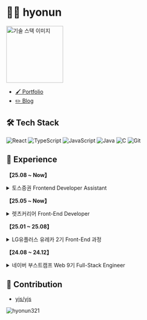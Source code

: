 # 👨‍💻 hyonun

<div align="left">
  <img src="https://github.com/user-attachments/assets/c7d1fca9-61a1-4399-9941-0ae0301c7822" width="150" alt="기술 스택 이미지">
</div>

- [🖌️ Portfolio](https://hyonun321.github.io/2025_portfolio_1/)
- [✏️ Blog](https://velog.io/@hyonun)



## 🛠 Tech Stack
![React](https://img.shields.io/badge/React-61DAFB?style=flat&logo=react&logoColor=black)
![TypeScript](https://img.shields.io/badge/TypeScript-3178C6?style=flat&logo=typescript&logoColor=white)
![JavaScript](https://img.shields.io/badge/JavaScript-F7DF1E?style=flat&logo=javascript&logoColor=black)
![Java](https://img.shields.io/badge/Java-007396?style=flat&logo=java&logoColor=white)
![C](https://img.shields.io/badge/C-A8B9CC?style=flat&logo=c&logoColor=black)
![Git](https://img.shields.io/badge/Git-F05032?style=flat&logo=Git&logoColor=white)

## 🏢 Experience

**【25.08 ~ Now】**
<details>
  <summary>
    토스증권 Frontend Developer Assistant 
  </summary>
  
  > Toss Securities Frontend Developer Assistant

### 💽 S3 Object Storage Browser
> A web-based file explorer for S3-compatible object storage systems like Ceph

**프로젝트 소개**: 
S3 API를 따르는 오브젝트 스토리지를 콘솔이나 CLI가 아닌 브라우저에서 폴더·파일처럼 탐색하고 관리할 수 있는 웹 UI 서비스입니다.

**담당 업무:**
- 사내 직원 대상 S3 Object Storage 브라우저 설계 및 개발 (팀별 접근 권한 기반 데이터 조회 최적화)
- 기존 콘솔 기반 탐색의 불편함 해소를 위한 UI/UX 개선 및 사내 TDS(디자인 시스템) 적용
- 사내 코드/파일 규칙 준수를 고려한 컴포넌트 설계 및 서비스 구현

**핵심 경험:**
대규모 데이터 오브젝트 스토리지 브라우저 최적화 경험
- 📕 리스트 가상화
  - 사내 디자인 시스템 테이블 컴포넌트의 Web Vitals를 측정 **115개 이하 부터 INP 500ms 이상, LCP 2500ms이상 발생**
  - 리스트 가상화를 통해 **LCP 5.3s -> 1.1s, INP 4.4 -> 0.25s**로 **80% 이상**  최적화
  - **tanstack/react-virtual** 라이브러리 활용

---
  
</details>


**【25.05 ~ Now】**
<details>
  <summary>
    렛츠커리어 Front-End Developer 
  </summary>
  
  > Let's Career Front-end Engineer

 [🌐Site](https://www.letscareer.co.kr/)
 [📘GitHub Repository](https://github.com/Let-s-intern/lets-intern-client)

**프로젝트 소개**: 
취업 준비생을 위해 미션과 동기부여, 커뮤니티 지원을 제공하는 챌린지 기반 온라인 커리어 준비 플랫폼

**주요 활동:** 
- Backend 개발자, PM, 프로덕트 디자이너 등과의 자유로운 협업을 통해 함께 성장하며 프로덕트 개발
- Next.js 기반의 Frontend 코드베이스 개선 및 Admin 페이지 신규 기능 개발 수행
- 프로덕트 런칭 후 발생하는 긴급 이슈 대응 및 사용자 경험 개선을 위한 운영 업무 수행
- 내부 운영에 필요한 백오피스 시스템 구축 및 개선을 통해 운영팀과 협업

---
  
</details>


**【25.01 ~ 25.08】**
<details>
  <summary>
    LG유플러스 유레카 2기 Front-End 과정 
  </summary>
  
  
  > 2025 LG Uplus Ureca Front-end Course

**주요 활동**:
- 웹 아키텍처 기본 및 웹 보안 기초 교육
- 코딩테스트 및 자바 기본역량 
- 코드 리뷰와 페어 프로그래밍을 통한 코드 품질 향상

### 🤖 Me+ (미플러스) – GPT 기반 요금제 추천 챗봇 서비스
> GPT-powered Mobile Plan Recommendation Chatbot


<p align="center">
  <img src="https://github.com/user-attachments/assets/572e43d3-b2ec-4be8-8024-d1467dec4de8" width="400"/>
  <video src="https://github.com/user-attachments/assets/a35c2dd6-d203-4ed0-b392-ee763cfe71a3" width="400"/>
</p>

[🌐Site](https://me-plus-client.vercel.app/)
[📘 GitHub Repository](https://github.com/yeji424/me-plus)
[🔗 발표자료(PPT)](https://www.canva.com/design/DAGrVKE6bnw/QJfV7bizUrdXYFs1XzD1aQ/edit)
[🎥 시연 영상](https://www.youtube.com/watch?v=04NNuDxZ5X0&ab_channel=%ED%81%AC%EB%9D%BC%EC%9D%B4%EB%AF%B8)

**프로젝트 소개**: 
GPT 모델을 활용하여 사용자에게 맞춤형 모바일 요금제를 추천하는 챗봇 기반 웹 서비스입니다.



**담당 업무:**
- GPT 기반 요금제 추천 설계 및 ChatBotPage UI/UX 리드
- 한국투자증권 API와 Puppeteer 기반 크롤링 테스트
- GPT 응답 토큰 최적화를 위한 프롬프트 및 모델 구조 설계
- 실시간 응답 처리를 위한 Socket 통신 및 메모이제이션 구조 설계
- 유저 상태 기반 UX 흐름 제어 (searchParams, React.memo 등 활용)
- 기능 명세서, 설계 기준 정의 및 팀 기술 위키 작성

**핵심 경험:**
![image](https://github.com/user-attachments/assets/e3ad6f49-257b-43b3-b1f0-030dd5eb520c)

- ✅ GPT 설계 인사이트
  - 초기에는 GPT에 모든 요금제 데이터를 통째로 넣는 구조를 실험했으나, 토큰 한계 및 응답 딜레이 문제로 GPT-4.1-mini + DB 필터링 구조로 전환
  - '요금제 4회 응답 내 제공', '응답 속도 최소화', '토큰 소모 절감'을 기준으로 성능 비교 실험과 베이스라인 정의

---

</details>


**【24.08 ~ 24.12】**
<details>
  <summary>
    네이버 부스트캠프 Web 9기 Full-Stack Engineer 
  </summary>
  
> 2024 Naver Boostcamp Web Development Course

**주요 활동**:
- 웹 프로그래밍 심화 학습 및 실무 프로젝트 수행
- 팀 프로젝트를 통한 협업 경험 강화
- 코드 리뷰와 페어 프로그래밍을 통한 코드 품질 향상

### Nocta - 실시간 동시편집 마크다운 에디터
> A real-time collaborative Markdown editor powered by CRDT

[🔗 Live Demo](https://nocta.site) | [📘 GitHub Repository](https://github.com/boostcampwm-2024/refactor-web33-Nocta)

![Nocta Preview](https://github.com/user-attachments/assets/05fef68a-1308-4953-9ecd-8f60cb0ab157)

**프로젝트 소개**:
실시간으로 여러 사용자가 동시에 마크다운 문서를 편집할 수 있는 웹 애플리케이션입니다. CRDT 알고리즘을 활용하여 동시성 문제를 해결하고, 실시간 협업 기능을 구현했습니다.

**담당 업무 및 성과**:
- [CRDT 라이브러리 설계 및 구현](https://velog.io/@hyonun/CRDT-%EA%B5%AC%ED%98%84-%EC%97%AC%EC%A0%95%EA%B8%B0-1-CRDT%EB%A5%BC-%EC%82%AC%EC%9A%A9%ED%95%98%EA%B3%A0-%EA%B5%AC%ED%98%84%EB%B0%A9%EC%8B%9D%EC%9D%84-%EC%A0%95%ED%95%B4%EB%B3%B4%EC%9E%90)
  - RGA 기반 이중 링크드리스트로 CRDT 설계
  - EditorCRDT와 BlockCRDT 분리하여 확장성 부여
  - 기존 단일 CRDT에서 다중 분리 구조로 변경하여 텍스트 동기화 성능 개선
 
- [워크스페이스 실시간 상호작용 및 권한 관리 기능 개발](https://velog.io/@hyonun/Socket.io-Workspace-%EA%B5%AC%ED%98%84-%EC%97%AC%EC%A0%95%EA%B8%B0-1-%EA%B2%8C%EC%8A%A4%ED%8A%B8-%EC%9C%A0%EC%A0%80-Workspace-%EB%B6%84%EB%A6%AC%ED%99%94)
  - 사용자별 워크스페이스 접근 권한 시스템 설계 및 구현
  - WebSocket 기반 페이지별 실시간 다중 접속 관리 및 상태 동기화
  - Socket.io를 활용한 실시간 알림 시스템(Toast)으로 협업 경험 개선
- [개발위키 트러블슈팅 포함 40개 작성](https://abrupt-feta-9a9.notion.site/12a9ff1b21c380f2a490deae65256639?pvs=4)
- [Nocta Icon 로티 애니메이션 제작](https://abrupt-feta-9a9.notion.site/cb9b795665e940779ea2e57e1fe81776?pvs=4)
  
  ![nocta Day](https://github.com/user-attachments/assets/81ddb6a4-a280-4750-98c1-27bf46ef7688)
  - 디자인: 피그마
  - 애니메이션: Phase, Lotties
- [기술 시연 영상 제작](https://youtu.be/0AZAixGrMbo?si=qjJJbB8QWp_S4VL_)
- AI 기능 추가
  - 유저가 원하는 페이지 문서의 초안을 작성하거나 정보를 얻게 도와줌

**문제 해결 경험**:
- [입력 순서 불일치로 인한 캐럿 동기화 문제](https://velog.io/@hyonun/%EC%BA%90%EB%9F%BF%EB%8F%99%EA%B8%B0%ED%99%94)
  - 여러 문서를 동시에 편집할 때 유저들의 캐럿이 의도치 않게 다른 위치로 이동하는 현상 발생
  - 해결 방법:
    - 글로벌 상태로 관리되는 캐럿 위치가 모든 문서에 영향을 미치는 것을 확인
    - 문서별로 독립적인 캐럿 상태 관리의 필요성 도출
    - 로컬상태에서 페이지별 독립 캐럿 상태 관리 시스템 구현(setCaretPosition)

- [불필요한 리렌더링 55% 개선 ](https://velog.io/@hyonun/%EB%A6%AC%EB%A0%8C%EB%8D%94%EB%A7%81)
  - 페이지 리사이즈 및 이동시 동일한 DOM요소의 리렌더링 발생
  - 해결 방법:
    - 텍스트 블럭요소 React.memo 및 useCallback 활용
    - 전체 렌더링 시간 11.3ms -> 4.9ms 으로 55% 개선
    - 리스트 가상화를 통한 보이는 요소만 렌더링 처리

#### **리팩토링**: (25.1 ~ Now)

<img src="https://github.com/user-attachments/assets/8e4b6dd1-a6e6-469c-8ec4-634adb08bde6" width="600"/>

**- 목적: 개발자에게 캐럿 관리나 문서 상태관리를 하지 않게 하기 위함**

- [NoctaCRDT 라이브러리 리팩토링 -> NoctaDoc 으로 개선](https://velog.io/@hyonun/CRDT-%EB%9D%BC%EC%9D%B4%EB%B8%8C%EB%9F%AC%EB%A6%AC-%EB%A6%AC%ED%8C%A9%ED%86%A0%EB%A7%81-1)
  - NoctaDoc: CRDT 관련 연산을 처리하는 문서 라이브러리
  - NoctaRealm: CRDT 관련 연산 이후 캐럿 상태와 문서 동기화를 관리하는 라이브러리
  - @: Socket 연결및 room 관련 처리
  - 프론트엔드, 서버 별로 Adapter를 주입 해제 시키는 방법으로 리팩토링
  
</details>

## 🌱 Contribution

- [yjs/yjs](https://github.com/yjs/yjs/pull/722)

<p align="left"> <img src="https://komarev.com/ghpvc/?username=hyonun321&label=Profile%20views&color=0e75b6&style=flat" alt="hyonun321" /> </p>
